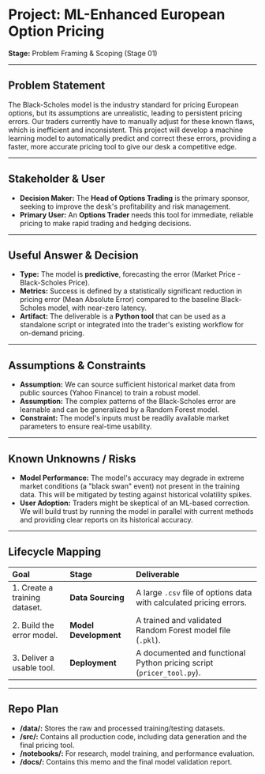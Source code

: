 # Project: ML-Enhanced European Option Pricing

**Stage:** Problem Framing & Scoping (Stage 01)

---

## Problem Statement

The Black-Scholes model is the industry standard for pricing European options, but its assumptions are unrealistic, leading to persistent pricing errors. Our traders currently have to manually adjust for these known flaws, which is inefficient and inconsistent. This project will develop a machine learning model to automatically predict and correct these errors, providing a faster, more accurate pricing tool to give our desk a competitive edge.

---

## Stakeholder & User

* **Decision Maker:** The **Head of Options Trading** is the primary sponsor, seeking to improve the desk's profitability and risk management.
* **Primary User:** An **Options Trader** needs this tool for immediate, reliable pricing to make rapid trading and hedging decisions.

---

## Useful Answer & Decision

* **Type:** The model is **predictive**, forecasting the error (Market Price - Black-Scholes Price).
* **Metrics:** Success is defined by a statistically significant reduction in pricing error (Mean Absolute Error) compared to the baseline Black-Scholes model, with near-zero latency.
* **Artifact:** The deliverable is a **Python tool** that can be used as a standalone script or integrated into the trader's existing workflow for on-demand pricing.

---

## Assumptions & Constraints

* **Assumption:** We can source sufficient historical market data from public sources (Yahoo Finance) to train a robust model.
* **Assumption:** The complex patterns of the Black-Scholes error are learnable and can be generalized by a Random Forest model.
* **Constraint:** The model's inputs must be readily available market parameters to ensure real-time usability.

---

## Known Unknowns / Risks

* **Model Performance:** The model's accuracy may degrade in extreme market conditions (a "black swan" event) not present in the training data. This will be mitigated by testing against historical volatility spikes.
* **User Adoption:** Traders might be skeptical of an ML-based correction. We will build trust by running the model in parallel with current methods and providing clear reports on its historical accuracy.

---

## Lifecycle Mapping

| Goal                      | Stage                 | Deliverable                                        |
| :------------------------ | :-------------------- | :------------------------------------------------- |
| 1. Create a training dataset. | **Data Sourcing** | A large `.csv` file of options data with calculated pricing errors. |
| 2. Build the error model. | **Model Development** | A trained and validated Random Forest model file (`.pkl`). |
| 3. Deliver a usable tool.   | **Deployment** | A documented and functional Python pricing script (`pricer_tool.py`). |

---

## Repo Plan

* **/data/:** Stores the raw and processed training/testing datasets.
* **/src/:** Contains all production code, including data generation and the final pricing tool.
* **/notebooks/:** For research, model training, and performance evaluation.
* **/docs/:** Contains this memo and the final model validation report.